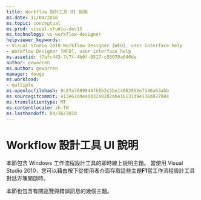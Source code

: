 ```yaml
---
title: Workflow 設計工具 UI 說明
ms.date: 11/04/2016
ms.topic: conceptual
ms.prod: visual-studio-dev15
ms.technology: vs-workflow-designer
helpviewer_keywords:
- Visual Studio 2010 Workflow Designer [WFD], user interface help
- Workflow Designer [WFD], user interface help
ms.assetid: f7afc443-7c7f-4b0f-9517-c58070a640de
author: gewarren
ms.author: gewarren
manager: douge
ms.workload:
- multiple
ms.openlocfilehash: 8c87a7089044fb8b2c5be14062952e7546a63abb
ms.sourcegitcommit: e13e61ddea6032a8282abe16131d9e136a927984
ms.translationtype: MT
ms.contentlocale: zh-TW
ms.lasthandoff: 04/26/2018
---
```

# <a name="workflow-designer-ui-help"></a>Workflow 設計工具 UI 說明

本節包含 Windows 工作流程設計工具的即時線上說明主題。 當使用 Visual Studio 2010，您可以藉由按下從使用者介面存取這些主題**F1**當工作流程設計工具對話方塊開啟時。

本節也包含有關巡覽與錯誤訊息的幾個主題。